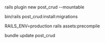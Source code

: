 rails plugin new post_crud --mountable


<!-- This will copy the migration files from the post_crud gem to the host Rails app's db/migrate/ directory. -->
bin/rails post_crud:install:migrations

<!-- Precompile Assets for Production
Run the following command to precompile assets: -->
RAILS_ENV=production rails assets:precompile
<!-- This will include the post_crud assets in the precompilation process. -->


bundle update post_crud